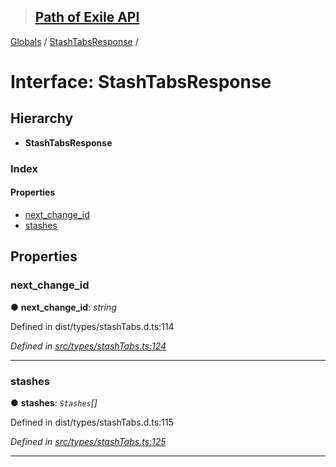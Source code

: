 > ## [Path of Exile API](../README.md)

[Globals](../globals.md) / [StashTabsResponse](stashtabsresponse.md) /

# Interface: StashTabsResponse

## Hierarchy

* **StashTabsResponse**

### Index

#### Properties

* [next_change_id](stashtabsresponse.md#next_change_id)
* [stashes](stashtabsresponse.md#stashes)

## Properties

###  next_change_id

● **next_change_id**: *string*

Defined in dist/types/stashTabs.d.ts:114

*Defined in [src/types/stashTabs.ts:124](https://github.com/stephenpoole/poe-api/blob/95fe262/src/types/stashTabs.ts#L124)*

___

###  stashes

● **stashes**: *`Stashes`[]*

Defined in dist/types/stashTabs.d.ts:115

*Defined in [src/types/stashTabs.ts:125](https://github.com/stephenpoole/poe-api/blob/95fe262/src/types/stashTabs.ts#L125)*

___